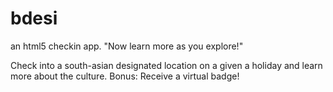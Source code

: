 bdesi
=====

an html5 checkin app. "Now learn more as you explore!"

Check into a south-asian designated location on a given a holiday and learn more about the culture.
Bonus: Receive a virtual badge!
